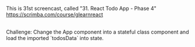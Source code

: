 This is 31st screencast, called "31. React Todo App - Phase 4"<br />
https://scrimba.com/course/glearnreact

<br />
Challenge: Change the App component into a stateful class component and load the imported `todosData` into state.
